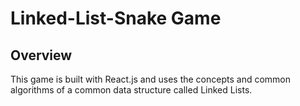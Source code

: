 # Linked-List-Snake Game

## Overview

This game is built with React.js and uses the concepts and common algorithms of a common data structure called Linked Lists.
